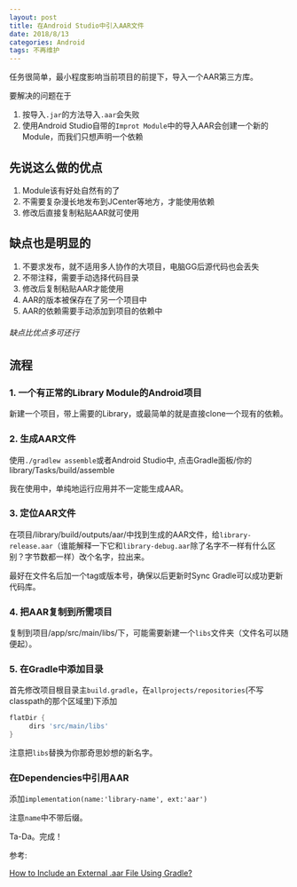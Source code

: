```yaml
---
layout: post
title: 在Android Studio中引入AAR文件
date: 2018/8/13
categories: Android
tags: 不再维护
---
```


任务很简单，最小程度影响当前项目的前提下，导入一个AAR第三方库。

要解决的问题在于

1. 按导入`.jar`的方法导入`.aar`会失败
1. 使用Android Studio自带的`Improt Module`中的导入AAR会创建一个新的Module，而我们只想声明一个依赖

<!--more-->

## 先说这么做的优点

1. Module该有好处自然有的了
1. 不需要复杂漫长地发布到JCenter等地方，才能使用依赖
1. 修改后直接复制粘贴AAR就可使用

## 缺点也是明显的

1. 不要求发布，就不适用多人协作的大项目，电脑GG后源代码也会丢失
1. 不带注释，需要手动选择代码目录
1. 修改后复制粘贴AAR才能使用
1. AAR的版本被保存在了另一个项目中
1. AAR的依赖需要手动添加到项目的依赖中

###### 缺点比优点多可还行

## 流程

### 1. 一个有正常的Library Module的Android项目

新建一个项目，带上需要的Library，或最简单的就是直接clone一个现有的依赖。

### 2. 生成AAR文件

使用`./gradlew assemble`或者Android Studio中, 点击Gradle面板/你的library/Tasks/build/assemble

我在使用中，单纯地运行应用并不一定能生成AAR。

### 3. 定位AAR文件

在项目/library/build/outputs/aar/中找到生成的AAR文件，给`library-release.aar`（谁能解释一下它和`library-debug.aar`除了名字不一样有什么区别？字节数都一样）改个名字，拉出来。

最好在文件名后加一个tag或版本号，确保以后更新时Sync Gradle可以成功更新代码库。

### 4. 把AAR复制到所需项目

复制到项目/app/src/main/libs/下，可能需要新建一个`libs`文件夹（文件名可以随便起）。

### 5. 在Gradle中添加目录

首先修改项目根目录主`build.gradle`，在`allprojects/repositories`(不写classpath的那个区域里)下添加

```Groovy
flatDir {
     dirs 'src/main/libs'
}
```

注意把`libs`替换为你那奇思妙想的新名字。

### 在Dependencies中引用AAR

添加`implementation(name:'library-name', ext:'aar')`

注意`name`中不带后缀。

Ta-Da。完成！

参考:

[How to Include an External .aar File Using Gradle?](https://medium.com/@notestomyself/how-to-include-external-aar-file-using-gradle-6604b378e808)